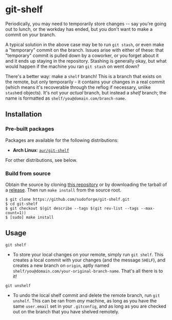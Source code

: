 # git-shelf

Periodically, you may need to temporarily store changes -- say you're going
out to lunch, or the workday has ended, but you don't want to make a commit
on your branch.

A typical solution in the above case may be to run `git stash`, or even make
a "temporary" commit on the branch. Issues arise with either of these: that
"temporary" commit is pulled down by a coworker, or you forget about it and
it ends up staying in the repository. Stashing is generally okay, but what
would happen if the machine you ran `git stash` on went down?

There's a better way: make a `shelf` branch! This is a branch that exists on
the remote, but only temporarily - it contains your changes in a real commit
(which means it's recoverable through the reflog if necessary, unlike `stash`ed
objects). It's not your _actual_ branch, but instead a _shelf_ branch; the name
is formatted as `shelf/you@domain.com/branch-name`.

## Installation

### Pre-built packages

Packages are available for the following distributions:

* **Arch Linux**: [`aur/git-shelf`][archlinux/aur/git-shelf]

[archlinux/aur/git-shelf]: https://aur.archlinux.org/packages/git-shelf

For other distributions, see below.

### Build from source

Obtain the source by cloning [this repository][gh/sudoforge/git-shelf] or
by downloading the tarball of a [release][gh/sudoforge/git-shelf/releases].
Then run `make install` from the source root.

```
$ git clone https://github.com/sudoforge/git-shelf.git
$ cd git-shelf
$ git checkout $(git describe --tags $(git rev-list --tags --max-count=1))
$ [sudo] make install
```

[gh/sudoforge/git-shelf]: https://github.com/sudoforge/git-shelf.git
[gh/sudoforge/git-shelf/releases]: https://github.com/sudoforge/git-shelf/releases

## Usage

`git shelf`

- To store your local changes on your remote, simply run `git shelf`. This 
creates a local commit with your changes (and the message `SHELF`), and 
creates a new branch on `origin`, aptly named 
`shelf/you@domain.com/your-original-branch-name`. That's all there is to it!

`git unshelf`

- To undo the local shelf commit and delete the remote branch, run `git
unshelf`. This can be ran from _any_ machine, as long as you have the same
`user.email` set in your `.gitconfig`, and as long as you are checked out
on the branch that you have shelved remotely.
